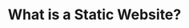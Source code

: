 ---
class: 'web-design'
title: 'What is a Static Website? '
youtube: 'PzboFBOeazM'
order: 2
length: 100
---